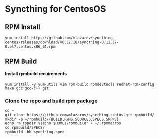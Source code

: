 # Syncthing for CentosOS

## RPM Install

```
yum install https://github.com/mlazarov/syncthing-centos/releases/download/v0.12.18/syncthing-0.12.17-0.el7.centos.x86_64.rpm
```


## RPM Build


#### Install rpmbuild requirements

```
yum install -y yum-utils vim rpm-build rpmdevtools redhat-rpm-config make gcc gcc-c++ git
```


### Clone the repo and build rpm package

```
cd ~
git clone https://github.com/mlazarov/syncthing-centos.git rpmbuild/
mkdir -p ~/rpmbuild/{BUILD,RPMS,SOURCES,SPECS,SRPMS}
echo '%_topdir %(echo $HOME)/rpmbuild' > ~/.rpmmacros
cd rpmbuild/SPECS/
rpmbuild -bb syncthing.spec
```

